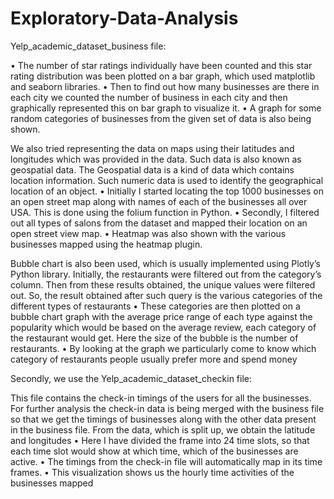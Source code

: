 # Exploratory-Data-Analysis
Yelp_academic_dataset_business file:

• The number of star ratings individually have been counted and this star rating distribution was been plotted on a bar graph, which used matplotlib and seaborn libraries. • Then to find out how many businesses are there in each city we counted the number of business in each city and then graphically represented this on bar graph to visualize it. • A graph for some random categories of businesses from the given set of data is also being shown.

We also tried representing the data on maps using their latitudes and longitudes which was provided in the data. Such data is also known as geospatial data. The Geospatial data is a kind of data which contains location information. Such numeric data is used to identify the geographical location of an object. • Initially I started locating the top 1000 businesses on an open street map along with names of each of the businesses all over USA. This is done using the folium function in Python. • Secondly, I filtered out all types of salons from the dataset and mapped their location on an open street view map. • Heatmap was also shown with the various businesses mapped using the heatmap plugin.


Bubble chart is also been used, which is usually implemented using Plotly’s Python library. Initially, the restaurants were filtered out from the category’s column. Then from these results obtained, the unique values were filtered out. So, the result obtained after such query is the various categories of the different types of restaurants • These categories are then plotted on a bubble chart graph with the average price range of each type against the popularity which would be based on the average review, each category of the restaurant would get. Here the size of the bubble is the number of restaurants. • By looking at the graph we particularly come to know which category of restaurants people usually prefer more and spend money


Secondly, we use the Yelp_academic_dataset_checkin file:

This file contains the check-in timings of the users for all the businesses. For further analysis the check-in data is being merged with the business file so that we get the timings of businesses along with the other data present in the business file. From the data, which is split up, we obtain the latitude and longitudes • Here I have divided the frame into 24 time slots, so that each time slot would show at which time, which of the businesses are active. • The timings from the check-in file will automatically map in its time frames. • This visualization shows us the hourly time activities of the businesses mapped

